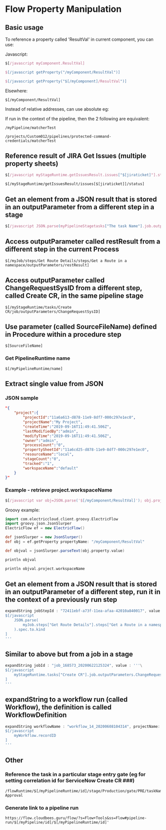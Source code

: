 # Flow Property Manipulation #

## Basic usage ##

To reference a property called 'ResultVal' in current component, you can use:

Javascript:
```javascript
$[/javascript myComponent.ResultVal]

$[/javascript getProperty("/myComponent/ResultVal")]

$[/javascript getProperty("$[/myComponent]/ResultVal")]
```

Elsewhere:

```
$[/myComponent/ResultVal]
```

Instead of relative addresses, can use absolute eg:

If run in the context of the pipeline, then the 2 following are equivalent:

```
/myPipeline/matcherTest

/projects/Custom012/pipelines/protected-command-credentials/matcherTest
```

## Reference result of JIRA Get Issues (multiple property sheets) ##
```javascript
$[/javascript myStageRuntime.getIssuesResult.issues["$[jiraticket]"].status]
```
```
$[/myStageRuntime/getIssuesResult/issues[$[jiraticket]]/status]
```

## Get an element from a JSON result that is stored in an outputParameter from a different step in a stage ##
```javascript
$[/javascript JSON.parse(myPipelineStagetasks["The task Name"].job.outputParameters)["JSON field Path"]]
```

## Access outputParameter called restResult from a different step in the current Process ##
```
$[/myJob/steps/Get Route Details/steps/Get a Route in a namespace/outputParameters/restResult]
```

## Access outputParameter called ChangeRequestSysID from a different step, called Create CR, in the same pipeline stage ##
```
$[/myStageRuntime/tasks/Create CR/job/outputParameters/ChangeRequestSysID]
```

## Use parameter (called SourceFileName) defined in Procedure within a procedure step ##
```
$[SourceFileName]
```

### Get PipelineRuntime name ###
```
$[/myPipelineRuntime/name]
```

## Extract single value from JSON ##
### JSON sample ###
```json
"{
	"project":{
		"projectId":"11a6a613-d878-11e9-8df7-000c297e1ec0",
		"projectName":"My Project",
		"createTime":"2019-09-16T11:49:41.506Z",
		"lastModifiedBy":"admin",
		"modifyTime":"2019-09-16T11:49:41.506Z",
		"owner":"admin",
		"processCount":"0",
		"propertySheetId":"11a6cd25-d878-11e9-8df7-000c297e1ec0",
		"resourceName":"local",
		"stageCount":"0",
		"tracked":"1",
		"workspaceName":"default"
	}
}"
```
### Example - retrieve project.workspaceName ###
```javascript
$[/javascript var obj=JSON.parse('$[/myComponent/ResultVal]'); obj.project.workspaceName]
```

Groovy example:
```groovy
import com.electriccloud.client.groovy.ElectricFlow
import groovy.json.JsonSlurper
ElectricFlow ef = new ElectricFlow()

def jsonSlurper = new JsonSlurper()
def obj = ef.getProperty propertyName: "/myComponent/ResultVal"

def objval = jsonSlurper.parseText(obj.property.value)

println objval

println objval.project.workspaceName
```


##  Get an element from a JSON result that is stored in an outputParameter of a different step, run it in the context of a previously run step ##
```groovy
expandString jobStepId : "72411ebf-a73f-11ea-afaa-42010a840017", value : '''\
$[/javascript
	JSON.parse(
		myJob.steps["Get Route Details"].steps["Get a Route in a namespace"].outputParameters.restResult
	).spec.to.kind
]
'''
```
## Similar to above but from a job in a stage ##
```groovy
expandString jobId : "job_168573_20200622125324", value : '''\
$[/javascript
	myStageRuntime.tasks["Create CR"].job.outputParameters.ChangeRequestSysID
]
'''
```

## expandString to a workflow run (called Workflow), the definition is called WorkflowDefinition ##
```groovy
expandString workflowName : "workflow_14_20200608104314", projectName: "pollServiceNow", value : '''\
$[/javascript
	myWorkflow.recordID
]
'''
```

## Other ##

### Reference the task in a particular stage entry gate (eg for setting correlation id for ServiceNow Create CR ###)
```
/flowRuntime/$[/myPipelineRuntime/id]/stage/Production/gate/PRE/taskName/ServiceNow Approval
```

### Generate link to a pipeline run ###
```
https://flow.cloudbees.guru/flow/?s=Flow+Tools&ss=Flow#pipeline-run/$[/myPipeline/id]/$[/myPipelineRuntime/id]'
```
